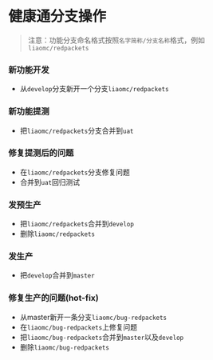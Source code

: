 # 健康通分支操作

> 注意：功能分支命名格式按照`名字简称/分支名称`格式，例如`liaomc/redpackets`

### 新功能开发
- 从`develop`分支新开一个分支`liaomc/redpackets`

### 新功能提测
- 把`liaomc/redpackets`分支合并到`uat`

### 修复提测后的问题
- 在`liaomc/redpackets`分支修复问题
- 合并到`uat`回归测试

### 发预生产
- 把`liaomc/redpackets`合并到`develop`
- 删除`liaomc/redpackets`

### 发生产
- 把`develop`合并到`master`

### 修复生产的问题(hot-fix)
- 从master新开一条分支`liaomc/bug-redpackets`
- 在`liaomc/bug-redpackets`上修复问题
- 把`liaomc/bug-redpackets`合并到`master`以及`develop`
- 删除`liaomc/bug-redpackets`

